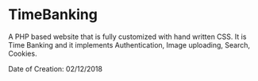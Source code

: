 # TimeBanking

A PHP based website that is fully customized with hand written CSS. It is Time Banking and it implements Authentication, Image uploading, Search, Cookies.

Date of Creation: 02/12/2018
